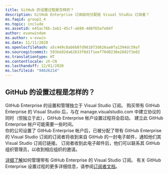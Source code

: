 ```yaml
---
title: GitHub 的设置过程是怎样的？
description: GitHub Enterprise 订阅如何分配给 Visual Studio 订阅者？
ms.faqid: group1_4
ms.topic: include
ms.assetid: e45ac76b-3ab1-45cf-a680-488f65e7e84f
author: evanwindom
ms.author: v-evwin
ms.date: 11/11/2020
ms.openlocfilehash: a5c449c8ab6b07d981073d626aa0fa1394dc59af
ms.sourcegitcommit: 593bdd2da62633f8d1f1eef70d0238e2682f3e02
ms.translationtype: HT
ms.contentlocale: zh-CN
ms.lasthandoff: 12/01/2020
ms.locfileid: "94626214"
---
```

## <a name="what-is-the-github-setup-process"></a>GitHub 的设置过程是怎样的？

GitHub Enterprise 的设置和管理独立于 Visual Studio 订阅。 购买带有 GitHub Enterprise 的 Visual Studio 后，与在 manage.visualstudio.com 中建立协议的同时（但独立于此），GitHub Enterprise 帐户设置过程将会启动。 建立此 GitHub Enterprise 帐户可能需要一些时间。  
你的公司设置了 GitHub Enterprise 帐户后，已被分配了带有 GitHub Enterprise 的 Visual Studio 订阅的订阅者将收到来自 GitHub 的一封电子邮件，通知他们其 Visual Studio 订阅已链接。 订阅者收到此电子邮件后，他们可以联系其 GitHub 组织管理员，以收到相应组织的邀请。 

[详细了解](https://docs.microsoft.com/visualstudio/subscriptions/assign-github)如何管理带有 GitHub Enterprise 的 Visual Studio 订阅。 有关 GitHub Enterprise 设置过程的更多详细信息，请参阅[订阅者文档](https://docs.microsoft.com/visualstudio/subscriptions/access-github)。 

